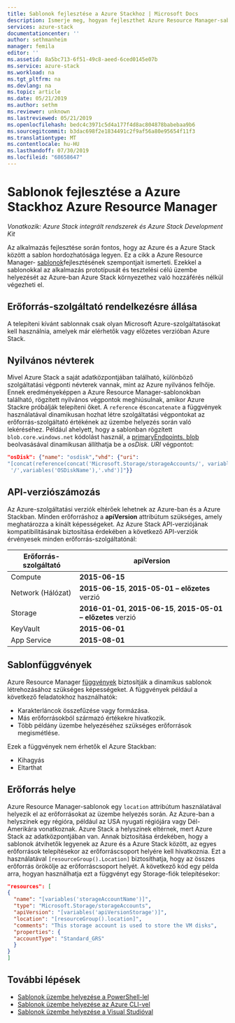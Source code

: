 ```yaml
---
title: Sablonok fejlesztése a Azure Stackhoz | Microsoft Docs
description: Ismerje meg, hogyan fejleszthet Azure Resource Manager-sablonokat az Azure és a Azure Stack közötti alkalmazás-hordozhatósághoz.
services: azure-stack
documentationcenter: ''
author: sethmanheim
manager: femila
editor: ''
ms.assetid: 8a5bc713-6f51-49c8-aeed-6ced0145e07b
ms.service: azure-stack
ms.workload: na
ms.tgt_pltfrm: na
ms.devlang: na
ms.topic: article
ms.date: 05/21/2019
ms.author: sethm
ms.reviewer: unknown
ms.lastreviewed: 05/21/2019
ms.openlocfilehash: bedc4c3971c5d4a177f4d8ac804878babebaa9b6
ms.sourcegitcommit: b3dac698f2e1834491c2f9af56a80e95654f11f3
ms.translationtype: MT
ms.contentlocale: hu-HU
ms.lasthandoff: 07/30/2019
ms.locfileid: "68658647"
---
```

# <a name="develop-templates-for-azure-stack-with-azure-resource-manager"></a>Sablonok fejlesztése a Azure Stackhoz Azure Resource Manager

*Vonatkozik: Azure Stack integrált rendszerek és Azure Stack Development Kit*

Az alkalmazás fejlesztése során fontos, hogy az Azure és a Azure Stack között a sablon hordozhatósága legyen. Ez a cikk a Azure Resource Manager- [sablonok](https://download.microsoft.com/download/E/A/4/EA4017B5-F2ED-449A-897E-BD92E42479CE/Getting_Started_With_Azure_Resource_Manager_white_paper_EN_US.pdf)fejlesztésének szempontjait ismerteti. Ezekkel a sablonokkal az alkalmazás prototípusát és tesztelési célú üzembe helyezését az Azure-ban Azure Stack környezethez való hozzáférés nélkül végezheti el.

## <a name="resource-provider-availability"></a>Erőforrás-szolgáltató rendelkezésre állása

A telepíteni kívánt sablonnak csak olyan Microsoft Azure-szolgáltatásokat kell használnia, amelyek már elérhetők vagy előzetes verzióban Azure Stack.

## <a name="public-namespaces"></a>Nyilvános névterek

Mivel Azure Stack a saját adatközpontjában található, különböző szolgáltatási végponti névterek vannak, mint az Azure nyilvános felhője. Ennek eredményeképpen a Azure Resource Manager-sablonokban található, rögzített nyilvános végpontok meghiúsulnak, amikor Azure Stackre próbálják telepíteni őket. A `reference` és`concatenate` a függvények használatával dinamikusan hozhat létre szolgáltatási végpontokat az erőforrás-szolgáltató értékének az üzembe helyezés során való lekéréséhez. Például ahelyett, hogy a sablonban rögzített `blob.core.windows.net` kódolást használ, a [primaryEndpoints. blob](https://github.com/Azure/AzureStack-QuickStart-Templates/blob/master/101-vm-windows-create/azuredeploy.json#L175) beolvasásával dinamikusan állíthatja be a *osDisk. URI* végpontot:

```json
"osDisk": {"name": "osdisk","vhd": {"uri":
"[concat(reference(concat('Microsoft.Storage/storageAccounts/', variables('storageAccountName')), '2015-06-15').primaryEndpoints.blob, variables('vmStorageAccountContainerName'),
 '/',variables('OSDiskName'),'.vhd')]"}}
```

## <a name="api-versioning"></a>API-verziószámozás

Az Azure-szolgáltatási verziók eltérőek lehetnek az Azure-ban és a Azure Stackban. Minden erőforráshoz a **apiVersion** attribútum szükséges, amely meghatározza a kínált képességeket. Az Azure Stack API-verziójának kompatibilitásának biztosítása érdekében a következő API-verziók érvényesek minden erőforrás-szolgáltatónál:

| Erőforrás-szolgáltató | apiVersion |
| --- | --- |
| Compute |**2015-06-15** |
| Network (Hálózat) |**2015-06-15**, **2015-05-01 – előzetes** verzió |
| Storage |**2016-01-01**, **2015-06-15**, **2015-05-01 – előzetes** verzió |
| KeyVault | **2015-06-01** |
| App Service |**2015-08-01** |

## <a name="template-functions"></a>Sablonfüggvények

Azure Resource Manager [függvények](/azure/azure-resource-manager/resource-group-template-functions) biztosítják a dinamikus sablonok létrehozásához szükséges képességeket. A függvények például a következő feladatokhoz használhatók:

* Karakterláncok összefűzése vagy formázása.
* Más erőforrásokból származó értékekre hivatkozik.
* Több példány üzembe helyezéséhez szükséges erőforrások megismétlése.

Ezek a függvények nem érhetők el Azure Stackban:

* Kihagyás
* Eltarthat

## <a name="resource-location"></a>Erőforrás helye

Azure Resource Manager-sablonok egy `location` attribútum használatával helyezik el az erőforrásokat az üzembe helyezés során. Az Azure-ban a helyszínek egy régióra, például az USA nyugati régiójára vagy Dél-Amerikára vonatkoznak. Azure Stack a helyszínek eltérnek, mert Azure Stack az adatközpontjában van. Annak biztosítása érdekében, hogy a sablonok átvihetők legyenek az Azure és a Azure Stack között, az egyes erőforrások telepítésekor az erőforráscsoport helyére kell hivatkoznia. Ezt a használatával `[resourceGroup().Location]` biztosíthatja, hogy az összes erőforrás örökölje az erőforráscsoport helyét. A következő kód egy példa arra, hogyan használhatja ezt a függvényt egy Storage-fiók telepítésekor:

```json
"resources": [
{
  "name": "[variables('storageAccountName')]",
  "type": "Microsoft.Storage/storageAccounts",
  "apiVersion": "[variables('apiVersionStorage')]",
  "location": "[resourceGroup().location]",
  "comments": "This storage account is used to store the VM disks",
  "properties": {
  "accountType": "Standard_GRS"
  }
}
]
```

## <a name="next-steps"></a>További lépések

* [Sablonok üzembe helyezése a PowerShell-lel](azure-stack-deploy-template-powershell.md)
* [Sablonok üzembe helyezése az Azure CLI-vel](azure-stack-deploy-template-command-line.md)
* [Sablonok üzembe helyezése a Visual Studióval](azure-stack-deploy-template-visual-studio.md)
